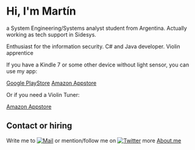 # Hi, I'm Martín
a System Engineering/Systems analyst student from Argentina.
Actually working as tech support in Sidesys.

Enthusiast for the information security.
C# and Java developer.
Violin apprentice
  


If you have a Kindle 7 or some other device without light sensor, you can use my app:

[Google PlayStore](https://play.google.com/store/apps/details?id=io.github.martin78b.luxmos)
[Amazon Appstore](https://www.amazon.com/dp/B079WCMRL8/ref=sr_1_1?s=mobile-apps&ie=UTF8&qid=1519056126&sr=1-1)

Or if you need a Violin Tuner:

[Amazon Appstore](https://www.amazon.com/Martin-Blanco-Violin-Tutor/dp/B07LDHSNV4/)

## Contact or hiring
Write me to [![Mail](https://img.shields.io/badge/Mail-martin.78b@hotmail.com-red.svg)](mailto:martin.78b@hotmail.com)
or mention/follow me on [![Twitter](https://img.shields.io/badge/Twitter-@Martin78b-green.svg)](http://www.twitter.com/Martin78b)
more [About.me](http://about.me/martin78b)
